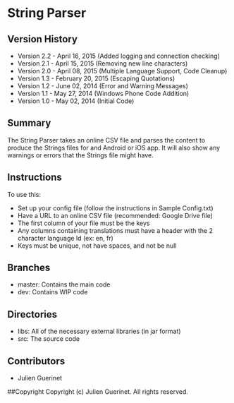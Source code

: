 # String Parser

## Version History
* Version 2.2 - April 16, 2015 (Added logging and connection checking)
* Version 2.1 - April 15, 2015 (Removing new line characters)
* Version 2.0 - April 08, 2015 (Multiple Language Support, Code Cleanup)
* Version 1.3 - February 20, 2015 (Escaping Quotations)
* Version 1.2 - June 02, 2014 (Error and Warning Messages)
* Version 1.1 - May 27, 2014 (Windows Phone Code Addition)
* Version 1.0 - May 02, 2014 (Initial Code)

## Summary
The String Parser takes an online CSV file and parses the content to produce the Strings files for and Android or iOS app.
It will also show any warnings or errors that the Strings file might have. 

## Instructions
To use this: 

* Set up your config file (follow the instructions in Sample Config.txt)
* Have a URL to an online CSV file (recommended: Google Drive file) 
* The first column of your file must be the keys
* Any columns containing translations must have a header with the 2 character language Id (ex: en, fr)
* Keys must be unique, not have spaces, and not be null

## Branches
* master: Contains the main code 
* dev: Contains WIP code

## Directories
* libs: All of the necessary external libraries (in jar format)
* src: The source code

## Contributors
* Julien Guerinet

##Copyright 
Copyright (c) Julien Guerinet. All rights reserved.